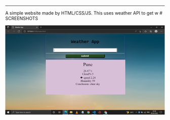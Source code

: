 <hr>
A simple website made by HTML/CSS/JS. This uses weather API to get w
# SCREENSHOTS

![](assets/scrreenshot.png)


